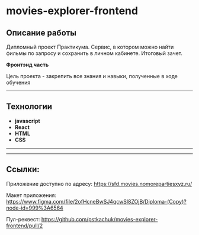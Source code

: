 # movies-explorer-frontend

## Описание работы

  Дипломный проект Практикума. Сервис, в котором можно найти фильмы по запросу и сохранить в личном кабинете.
  Итоговый зачет.

  **Фронтэнд часть**
  
  Цель проекта - закрепить все знания и навыки, полученные в ходе обучения
  
  ---


## Технологии

* **javascript**
* **React**
* **HTML**
* **CSS**
---
---


## Ссылки:

Приложение доступно по адресу:
https://sfd.movies.nomorepartiesxyz.ru/

Макет приложения:
https://www.figma.com/file/2ofHcneBwSJ4qcwSl8ZOjB/Diploma-(Copy)?node-id=999%3A6564

Пул-реквест:
https://github.com/pstkachuk/movies-explorer-frontend/pull/2
